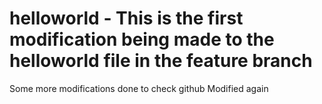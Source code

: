 # helloworld - This is the first modification being made to the helloworld file in the feature branch
Some more modifications done to check github
Modified again
